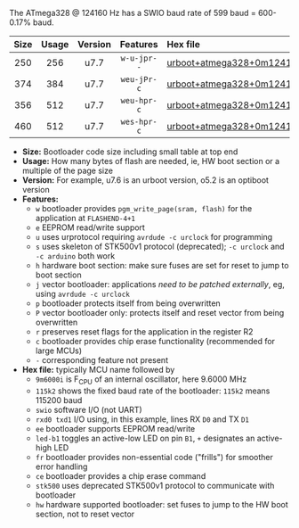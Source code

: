 The ATmega328 @ 124160 Hz has a SWIO baud rate of 599 baud = 600-0.17% baud.

|Size|Usage|Version|Features|Hex file|
|:-:|:-:|:-:|:-:|:--|
|250|256|u7.7|`w-u-jpr--`|[urboot+atmega328+0m124160i++++0k6_swio_rxd0_txd1_led+b5.hex](https://raw.githubusercontent.com/stefanrueger/urboot.hex/main/cores/minicore/atmega328/internal_oscillator/fint+0m124160_Hz/br++++0k6_bps/urboot+atmega328+0m124160i++++0k6_swio_rxd0_txd1_led+b5.hex)|
|374|384|u7.7|`weu-jPr-c`|[urboot+atmega328+0m124160i++++0k6_swio_rxd0_txd1_ee_led+b5_fr_ce.hex](https://raw.githubusercontent.com/stefanrueger/urboot.hex/main/cores/minicore/atmega328/internal_oscillator/fint+0m124160_Hz/br++++0k6_bps/urboot+atmega328+0m124160i++++0k6_swio_rxd0_txd1_ee_led+b5_fr_ce.hex)|
|356|512|u7.7|`weu-hpr-c`|[urboot+atmega328+0m124160i++++0k6_swio_rxd0_txd1_ee_led+b5_fr_ce_hw.hex](https://raw.githubusercontent.com/stefanrueger/urboot.hex/main/cores/minicore/atmega328/internal_oscillator/fint+0m124160_Hz/br++++0k6_bps/urboot+atmega328+0m124160i++++0k6_swio_rxd0_txd1_ee_led+b5_fr_ce_hw.hex)|
|460|512|u7.7|`wes-hpr-c`|[urboot+atmega328+0m124160i++++0k6_swio_rxd0_txd1_ee_led+b5_fr_ce_stk500_hw.hex](https://raw.githubusercontent.com/stefanrueger/urboot.hex/main/cores/minicore/atmega328/internal_oscillator/fint+0m124160_Hz/br++++0k6_bps/urboot+atmega328+0m124160i++++0k6_swio_rxd0_txd1_ee_led+b5_fr_ce_stk500_hw.hex)|

- **Size:** Bootloader code size including small table at top end
- **Usage:** How many bytes of flash are needed, ie, HW boot section or a multiple of the page size
- **Version:** For example, u7.6 is an urboot version, o5.2 is an optiboot version
- **Features:**
  + `w` bootloader provides `pgm_write_page(sram, flash)` for the application at `FLASHEND-4+1`
  + `e` EEPROM read/write support
  + `u` uses urprotocol requiring `avrdude -c urclock` for programming
  + `s` uses skeleton of STK500v1 protocol (deprecated); `-c urclock` and `-c arduino` both work
  + `h` hardware boot section: make sure fuses are set for reset to jump to boot section
  + `j` vector bootloader: applications *need to be patched externally*, eg, using `avrdude -c urclock`
  + `p` bootloader protects itself from being overwritten
  + `P` vector bootloader only: protects itself and reset vector from being overwritten
  + `r` preserves reset flags for the application in the register R2
  + `c` bootloader provides chip erase functionality (recommended for large MCUs)
  + `-` corresponding feature not present
- **Hex file:** typically MCU name followed by
  + `9m6000i` is F<sub>CPU</sub> of an internal oscillator, here 9.6000 MHz
  + `115k2` shows the fixed baud rate of the bootloader: `115k2` means 115200 baud
  + `swio` software I/O (not UART)
  + `rxd0 txd1` I/O using, in this example, lines RX `D0` and TX `D1`
  + `ee` bootloader supports EEPROM read/write
  + `led-b1` toggles an active-low LED on pin `B1`, `+` designates an active-high LED
  + `fr` bootloader provides non-essential code ("frills") for smoother error handling
  + `ce` bootloader provides a chip erase command
  + `stk500` uses deprecated STK500v1 protocol to communicate with bootloader
  + `hw` hardware supported bootloader: set fuses to jump to the HW boot section, not to reset vector
